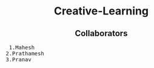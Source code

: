 <h1 align=center> Creative-Learning</h1>
<h2 align=center> Collaborators</h2>
<pre> 1.Mahesh 
2.Prathamesh 
3.Pranav </pre>

